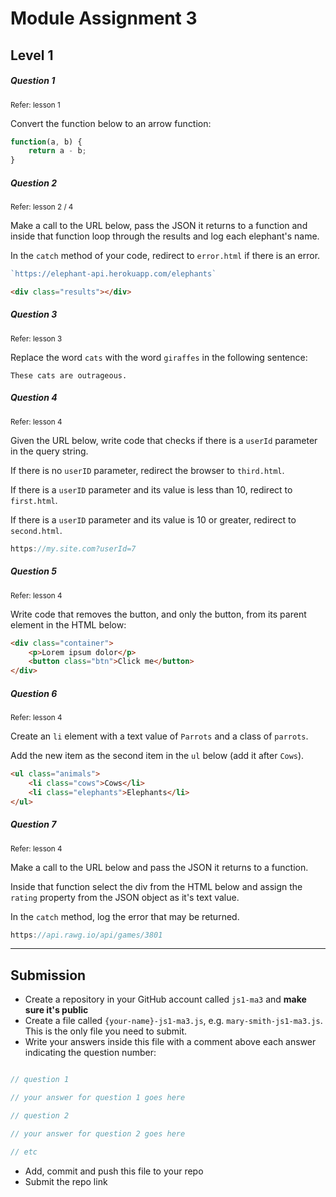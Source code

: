 
# Module Assignment 3

## Level 1

<h5 class="question">Question 1</h5>
<small>Refer: lesson 1</small>

Convert the function below to an arrow function:

```js
function(a, b) {
    return a - b;
}
```

<h5 class="question">Question 2</h5>
<small>Refer: lesson 2 / 4</small>

Make a call to the URL below, pass the JSON it returns to a function and inside that function loop through the results and log each elephant's name.

In the `catch` method of your code, redirect to `error.html` if there is an error.

```js
`https://elephant-api.herokuapp.com/elephants`
```

```html
<div class="results"></div>
```

<h5 class="question">Question 3</h5>
<small>Refer: lesson 3</small>

Replace the word `cats` with the word `giraffes` in the following sentence:

```
These cats are outrageous.
```

<h5 class="question">Question 4</h5>
<small>Refer: lesson 4</small>

Given the URL below, write code that checks if there is a `userId` parameter in the query string.

If there is no `userID` parameter, redirect the browser to `third.html`. 

If there is a `userID` parameter and its value is less than 10, redirect to `first.html`.

If there is a `userID` parameter and its value is 10 or greater, redirect to `second.html`.

```js
https://my.site.com?userId=7
```


<h5 class="question">Question 5</h5>
<small>Refer: lesson 4</small>

Write code that removes the button, and only the button, from its parent element in the HTML below:

```html
<div class="container">
    <p>Lorem ipsum dolor</p>
    <button class="btn">Click me</button>
</div>
```

<h5 class="question">Question 6</h5>
<small>Refer: lesson 4</small>

Create an `li` element with a text value of `Parrots` and a class of `parrots`.

Add the new item as the second item in the `ul` below (add it after `Cows`).

```html
<ul class="animals">
    <li class="cows">Cows</li>
    <li class="elephants">Elephants</li>
</ul>
```

<h5 class="question">Question 7</h5>
<small>Refer: lesson 4</small>

Make a call to the URL below and pass the JSON it returns to a function.

Inside that function select the div from the HTML below and assign the `rating` property from the JSON object as it's text value.

In the `catch` method, log the error that may be returned.

```js
https://api.rawg.io/api/games/3801
```

---

## Submission

- Create a repository in your GitHub account called `js1-ma3` and __make sure it's public__
- Create a file called `{your-name}-js1-ma3.js`, e.g. `mary-smith-js1-ma3.js`. This is the only file you need to submit.
- Write your answers inside this file with a comment above each answer indicating the question number:


```js

// question 1

// your answer for question 1 goes here

// question 2

// your answer for question 2 goes here

// etc

```

- Add, commit and push this file to your repo
- Submit the repo link

